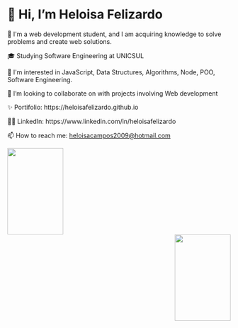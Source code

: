 <h1>👋 Hi, I’m Heloisa Felizardo </h1>

  <p> 👀 I'm a web development student, and I am acquiring knowledge to solve problems and create web solutions.</p>
  <p> 🎓 Studying Software Engineering at UNICSUL </p>
  <p> 🌱 I'm interested in JavaScript, Data Structures, Algorithms, Node, POO, Software Engineering.</p>
  <p> 💞️ I’m looking to collaborate on with projects involving Web development</p>
  <p> ✨ Portifolio: https://heloisafelizardo.github.io</p>
  <p> 👩🏽 LinkedIn: https://www.linkedin.com/in/heloisafelizardo</p>
  <p> 📫 How to reach me: <a href="mailto:heloisacampos2009@hotmail.com">heloisacampos2009@hotmail.com</a></p>


<div align="left" >  
  <img width="50%" height="195px" src="https://github-readme-stats.vercel.app/api?username=HeloisaFelizardo&show_icons=true&incluide_all_commits=true&count_private=true&hide_border=true&title_color=FFC800&text_color=00bfbf&bg_color=0d1117"/>
 
</div>

  <div align="right" >  
 <img width="50%" height="195px" src="https://github-readme-stats.vercel.app/api/top-langs/?username=HeloisaFelizardo&layout=compact&hide_border=true&title_color=FFC800&text_color=00bfbf&bg_color=0d1117&langs_count=16" />
  </div>



